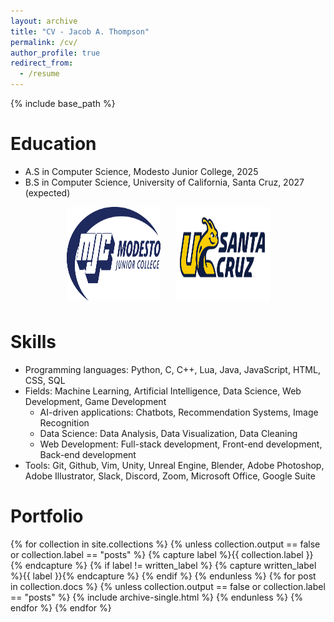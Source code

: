 ```yaml
---
layout: archive
title: "CV - Jacob A. Thompson"
permalink: /cv/
author_profile: true
redirect_from:
  - /resume
---
```


{% include base_path %}

Education
======
* A.S in Computer Science, Modesto Junior College, 2025
* B.S in Computer Science, University of California, Santa Cruz, 2027 (expected)
<div style="display: flex; flex-direction: row; align-items: center; justify-content: center; gap: 25px;">
  <img style="margin-bottom: 10px;" src="/images/mjc_logo.png" alt="Modesto Junior College Emblem" width="150px" height="150px">
  <img style="margin-bottom: 10px;" src="/images/ucsc_logo.png" alt="University of California, Santa Cruz Emblem" width="150px" height="150px">
</div>

Skills
======
* Programming languages: Python, C, C++, Lua, Java, JavaScript, HTML, CSS, SQL
* Fields: Machine Learning, Artificial Intelligence, Data Science, Web Development, Game Development
  * AI-driven applications: Chatbots, Recommendation Systems, Image Recognition
  * Data Science: Data Analysis, Data Visualization, Data Cleaning
  * Web Development: Full-stack development, Front-end development, Back-end development
* Tools: Git, Github, Vim, Unity, Unreal Engine, Blender, Adobe Photoshop, Adobe Illustrator, Slack, Discord, Zoom, Microsoft Office, Google Suite 

Portfolio
======
{% for collection in site.collections %}
{% unless collection.output == false or collection.label == "posts" %}
  {% capture label %}{{ collection.label }}{% endcapture %}
  {% if label != written_label %}
  {% capture written_label %}{{ label }}{% endcapture %}
  {% endif %}
{% endunless %}
{% for post in collection.docs %}
  {% unless collection.output == false or collection.label == "posts" %}
  {% include archive-single.html %}
  {% endunless %}
{% endfor %}
{% endfor %}
